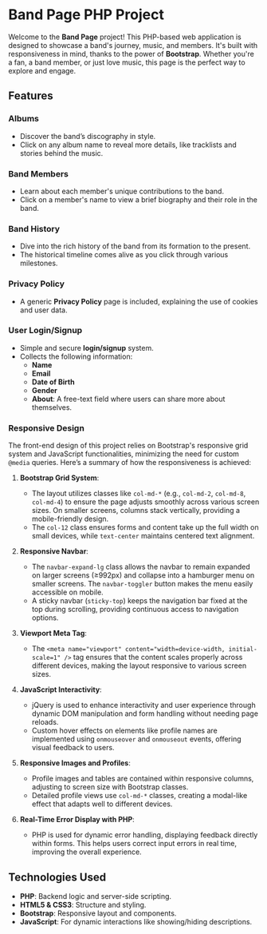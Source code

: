 
# Band Page PHP Project

Welcome to the **Band Page** project! This PHP-based web application is designed to showcase a band's journey, music, and members. It's built with responsiveness in mind, thanks to the power of **Bootstrap**. Whether you're a fan, a band member, or just love music, this page is the perfect way to explore and engage.

## Features

### Albums
- Discover the band’s discography in style.
- Click on any album name to reveal more details, like tracklists and stories behind the music.

### Band Members
- Learn about each member's unique contributions to the band.
- Click on a member's name to view a brief biography and their role in the band.
  

### Band History
- Dive into the rich history of the band from its formation to the present.
- The historical timeline comes alive as you click through various milestones.

### Privacy Policy
- A generic **Privacy Policy** page is included, explaining the use of cookies and user data.
  
### User Login/Signup
- Simple and secure **login/signup** system.
- Collects the following information:
  - **Name**
  - **Email**
  - **Date of Birth**
  - **Gender**
  - **About**: A free-text field where users can share more about themselves.

### Responsive Design

The front-end design of this project relies on Bootstrap's responsive grid system and JavaScript functionalities, minimizing the need for custom `@media` queries. Here’s a summary of how the responsiveness is achieved:

1. **Bootstrap Grid System**:
   - The layout utilizes classes like `col-md-*` (e.g., `col-md-2`, `col-md-8`, `col-md-4`) to ensure the page adjusts smoothly across various screen sizes. On smaller screens, columns stack vertically, providing a mobile-friendly design.
   - The `col-12` class ensures forms and content take up the full width on small devices, while `text-center` maintains centered text alignment.

2. **Responsive Navbar**:
   - The `navbar-expand-lg` class allows the navbar to remain expanded on larger screens (≥992px) and collapse into a hamburger menu on smaller screens. The `navbar-toggler` button makes the menu easily accessible on mobile.
   - A sticky navbar (`sticky-top`) keeps the navigation bar fixed at the top during scrolling, providing continuous access to navigation options.

3. **Viewport Meta Tag**:
   - The `<meta name="viewport" content="width=device-width, initial-scale=1" />` tag ensures that the content scales properly across different devices, making the layout responsive to various screen sizes.

4. **JavaScript Interactivity**:
   - jQuery is used to enhance interactivity and user experience through dynamic DOM manipulation and form handling without needing page reloads.
   - Custom hover effects on elements like profile names are implemented using `onmouseover` and `onmouseout` events, offering visual feedback to users.

5. **Responsive Images and Profiles**:
   - Profile images and tables are contained within responsive columns, adjusting to screen size with Bootstrap classes.
   - Detailed profile views use `col-md-*` classes, creating a modal-like effect that adapts well to different devices.

6. **Real-Time Error Display with PHP**:
   - PHP is used for dynamic error handling, displaying feedback directly within forms. This helps users correct input errors in real time, improving the overall experience.

## Technologies Used
- **PHP**: Backend logic and server-side scripting.
- **HTML5 & CSS3**: Structure and styling.
- **Bootstrap**: Responsive layout and components.
- **JavaScript**: For dynamic interactions like showing/hiding descriptions.


